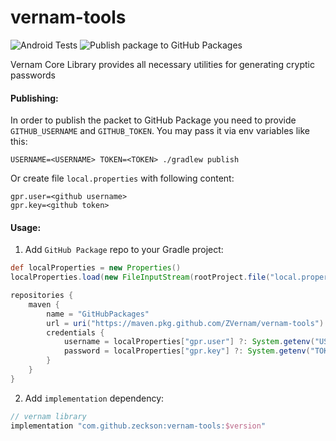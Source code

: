 # vernam-tools
![Android Tests](https://github.com/ZVernam/vernam-tools/workflows/Android%20Tests/badge.svg)
![Publish package to GitHub Packages](https://github.com/ZVernam/vernam-tools/workflows/Publish%20package%20to%20GitHub%20Packages/badge.svg)


Vernam Core Library provides all necessary utilities 
for generating cryptic passwords

#### Publishing:
In order to publish the packet to GitHub Package you need to provide `GITHUB_USERNAME` and `GITHUB_TOKEN`.
You may pass it via env variables like this:
```shell script
USERNAME=<USERNAME> TOKEN=<TOKEN> ./gradlew publish
```

Or create file `local.properties` with following content:
```properties
gpr.user=<github username>
gpr.key=<github token>
```

#### Usage:
1. Add `GitHub Package` repo to your Gradle project:
```groovy
def localProperties = new Properties()
localProperties.load(new FileInputStream(rootProject.file("local.properties")))

repositories {
    maven {
        name = "GitHubPackages"
        url = uri("https://maven.pkg.github.com/ZVernam/vernam-tools")
        credentials {
            username = localProperties["gpr.user"] ?: System.getenv("USERNAME")
            password = localProperties["gpr.key"] ?: System.getenv("TOKEN")
        }
    }
}
```
2. Add `implementation` dependency:
```groovy
// vernam library
implementation "com.github.zeckson:vernam-tools:$version"
```